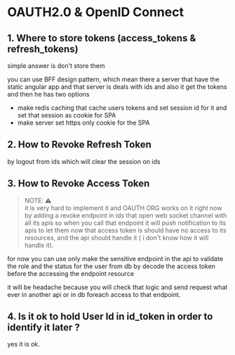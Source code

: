 # OAUTH2.0 & OpenID Connect

## 1. Where to store tokens (access_tokens & refresh_tokens)

simple answer is don't store them

you can use BFF design pattern, which mean there a server that have the static angular app and that server is deals with ids and also it get the tokens and then he has two options

- make redis caching that cache users tokens and set session id for it and set that session as cookie for SPA
- make server set https only cookie for the SPA

## 2. How to Revoke Refresh Token

by logout from ids which will clear the session on ids

## 3. How to Revoke Access Token

> NOTE: ⚠️  
> it is very hard to implement it and OAUTH ORG works on it right now by adding a revoke endpoint in ids that open web socket channel with all its apis so when you call that endpoint it will push notification to its apis to let them now that access token is should have no access to its resources, and the api should handle it ( i don't know how it will handle it).

for now you can use only make the sensitive endpoint in the api to validate the role and the status for the user from db by decode the access token before the accessing the endpoint resource

it will be headache because you will check that logic and send request what ever in another api or in db foreach access to that endpoint.

## 4. Is it ok to hold User Id in id_token in order to identify it later ?

yes it is ok.

